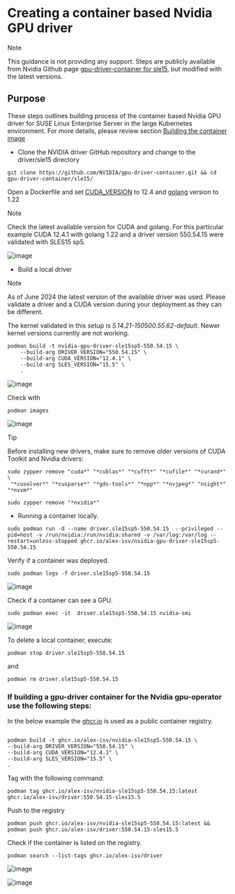 # Creating a container based Nvidia GPU driver

> [!NOTE]
> This guidance is not providing any support.
> Steps are publicly available from Nvidia Github page [gpu-driver-container for sle15](https://github.com/NVIDIA/gpu-driver-container/tree/main/sle15), but modified with the latest versions.
>
> 
## Purpose
These steps outlines building process of the container based Nvidia GPU driver for SUSE Linux Enterprise Server in the large Kubernetes environment.
For more details, please review section [Building the container image](https://documentation.suse.com/trd/kubernetes/pdf/gs_rke2-slebci_nvidia-gpu-operator_en.pdf#%5B%7B%22num%22%3A80%2C%22gen%22%3A0%7D%2C%7B%22name%22%3A%22XYZ%22%7D%2C63.779%2C450.553%2Cnull%5D)

- Clone the NVIDIA driver GitHub repository and change to the driver/sle15 directory

````
git clone https://github.com/NVIDIA/gpu-driver-container.git && cd gpu-driver-container/sle15/
````

Open a Dockerfile and set <INS>CUDA_VERSION</ins> to 12.4 and <ins>golang</ins> version to 1.22 
> [!NOTE]
> Check the latest available version for CUDA and golang.
>  For this particular example CUDA 12.4.1 with golang 1.22 and a driver version 550.54.15 were validated with SLES15 sp5.

![image](https://github.com/alex-isv/solutions-engineering/assets/52678960/5df93be4-76cd-4cef-aff8-a490fbd9d12d)

- Build a local driver

> [!NOTE]
> As of June 2024 the latest version of the available driver was used.
> Please validate a driver and a CUDA version during your deployment as they can be different.
> 
> The kernel validated in this setup is *5.14.21-150500.55.62-default*.
> Newer kernel versions currently are not working.

````
podman build -t nvidia-gpu-driver-sle15sp5-550.54.15 \
    --build-arg DRIVER_VERSION="550.54.15" \
    --build-arg CUDA_VERSION="12.4.1" \
    --build-arg SLES_VERSION="15.5" \
    .
````

![image](https://github.com/alex-isv/solutions-engineering/assets/52678960/2fffc3f7-b358-4713-8c77-03c65210cb4b)

Check with 
````
podman images
````


![image](https://github.com/alex-isv/solutions-engineering/assets/52678960/d79609e7-13c5-4197-89a2-d54d295357cb)


> [!TIP]
> Before installing new drivers, make sure to remove older versions of CUDA Toolkit and Nvidia drivers:
````
sudo zypper remove "cuda*" "*cublas*" "*cufft*" "*cufile*" "*curand*" \
 "*cusolver*" "*cusparse*" "*gds-tools*" "*npp*" "*nvjpeg*" "nsight*" "*nvvm*"
````

````
sudo zypper remove "*nvidia*"
````


- Running a container locally.
  
````
sudo podman run -d --name driver.sle15sp5-550.54.15  --privileged --pid=host -v /run/nvidia:/run/nvidia:shared -v /var/log:/var/log --restart=unless-stopped ghcr.io/alex-isv/nvidia-gpu-driver-sle15sp5-550.54.15 
````
Verify if a container was deployed.
````
sudo podman logs -f driver.sle15sp5-550.54.15
````
![image](https://github.com/alex-isv/solutions-engineering/assets/52678960/9b4a72e5-188b-4d2f-8f06-677b964fbb29)


Check if a container can see a GPU.

````
sudo podman exec -it  driver.sle15sp5-550.54.15 nvidia-smi
````


  ![image](https://github.com/alex-isv/solutions-engineering/assets/52678960/9cf7b43c-6f98-4c93-af07-bb612e8366e0)

To delete a local container, execute:
````
podman stop driver.sle15sp5-550.54.15
````
and
````
podman rm driver.sle15sp5-550.54.15
````

### If building a gpu-driver container for the Nvidia gpu-operator use the following steps:
  

In the below example the <ins>ghcr.io</ins> is used as a public container registry.
````

podman build -t ghcr.io/alex-isv/nvidia-sle15sp5-550.54.15 \
--build-arg DRIVER_VERSION="550.54.15" \
--build-arg CUDA_VERSION="12.4.1" \
--build-arg SLES_VERSION="15.5" \
.

````
Tag with the following command:

````
podman tag ghcr.io/alex-isv/nvidia-sle15sp5-550.54.15:latest ghcr.io/alex-isv/driver:550.54.15-sles15.5

````

  
Push to the registry
````
podman push ghcr.io/alex-isv/nvidia-sle15sp5-550.54.15:latest && podman push ghcr.io/alex-isv/driver:550.54.15-sles15.5
````

Check if the container is listed on the registry.

````
podman search --list-tags ghcr.io/alex-isv/driver
````
![image](https://github.com/alex-isv/solutions-engineering/assets/52678960/694a8968-97b1-42a3-ad81-7a67e9d8a1ac)

![image](https://github.com/alex-isv/solutions-engineering/assets/52678960/45d5c214-a136-4301-abad-9ca96360702b)

